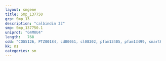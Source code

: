 ```yaml
---
layout: smgene
title: Smp_137750
grp: Smp_13
description: "calbindin 32"
smp: Smp_137750.1
uniprot: "G4M0U4"
length:   768
cdd: "COG5126, PTZ00184, cd00051, cl08302, pfam13405, pfam13499, smart00054"
kk: ns
categories: sm
---
```

